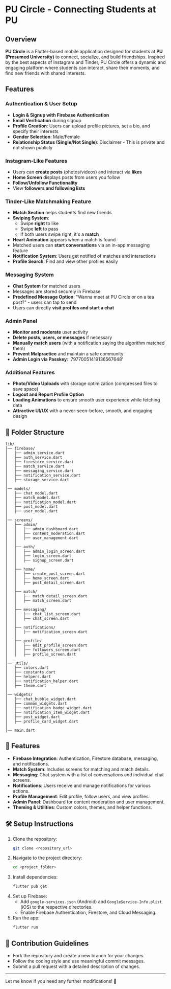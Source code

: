 # PU Circle - Connecting Students at PU

## Overview
**PU Circle** is a Flutter-based mobile application designed for students at **PU (Presumed University)** to connect, socialize, and build friendships. Inspired by the best aspects of Instagram and Tinder, PU Circle offers a dynamic and engaging platform where students can interact, share their moments, and find new friends with shared interests.

## Features
### **Authentication & User Setup**
- **Login & Signup with Firebase Authentication**
- **Email Verification** during signup
- **Profile Creation**: Users can upload profile pictures, set a bio, and specify their interests
- **Gender Selection**: Male/Female
- **Relationship Status (Single/Not Single)**: Disclaimer - This is private and not shown publicly

### **Instagram-Like Features**
- Users can **create posts** (photos/videos) and interact via **likes**
- **Home Screen** displays posts from users you follow
- **Follow/Unfollow Functionality**
- View **followers and following lists**

### **Tinder-Like Matchmaking Feature**
- **Match Section** helps students find new friends
- **Swiping System**:
   - Swipe **right** to like
   - Swipe **left** to pass
   - If both users swipe right, it's a **match**
- **Heart Animation** appears when a match is found
- Matched users can **start conversations** via an in-app messaging feature
- **Notification System**: Users get notified of matches and interactions
- **Profile Search**: Find and view other profiles easily

### **Messaging System**
- **Chat System** for matched users
- Messages are stored securely in Firebase
- **Predefined Message Option**: "Wanna meet at PU Circle or on a tea post?" - users can tap to send
- Users can directly **visit profiles and start a chat**

### **Admin Panel**
- **Monitor and moderate** user activity
- **Delete posts, users, or messages** if necessary
- **Manually match users** (with a notification saying the algorithm matched them)
- **Prevent Malpractice** and maintain a safe community
- **Admin Login via Passkey**: '79770051419136567648'

### **Additional Features**
- **Photo/Video Uploads** with storage optimization (compressed files to save space)
- **Logout and Report Profile Option**
- **Loading Animations** to ensure smooth user experience while fetching data
- **Attractive UI/UX** with a never-seen-before, smooth, and engaging design


## 📁 Folder Structure

```
lib/
│── firebase/
│   ├── admin_service.dart
│   ├── auth_service.dart
│   ├── firestore_service.dart
│   ├── match_service.dart
│   ├── messaging_service.dart
│   ├── notification_service.dart
│   ├── storage_service.dart
│
│── models/
│   ├── chat_model.dart
│   ├── match_model.dart
│   ├── notification_model.dart
│   ├── post_model.dart
│   ├── user_model.dart
│
│── screens/
│   ├── admin/
│   │   ├── admin_dashboard.dart
│   │   ├── content_moderation.dart
│   │   ├── user_management.dart
│   │
│   ├── auth/
│   │   ├── admin_login_screen.dart
│   │   ├── login_screen.dart
│   │   ├── signup_screen.dart
│   │
│   ├── home/
│   │   ├── create_post_screen.dart
│   │   ├── home_screen.dart
│   │   ├── post_detail_screen.dart
│   │
│   ├── match/
│   │   ├── match_detail_screen.dart
│   │   ├── match_screen.dart
│   │
│   ├── messaging/
│   │   ├── chat_list_screen.dart
│   │   ├── chat_screen.dart
│   │
│   ├── notifications/
│   │   ├── notification_screen.dart
│   │
│   ├── profile/
│   │   ├── edit_profile_screen.dart
│   │   ├── followers_screen.dart
│   │   ├── profile_screen.dart
│
│── utils/
│   ├── colors.dart
│   ├── constants.dart
│   ├── helpers.dart
│   ├── notification_helper.dart
│   ├── theme.dart
│
│── widgets/
│   ├── chat_bubble_widget.dart
│   ├── common_widgets.dart
│   ├── notification_badge_widget.dart
│   ├── notification_item_widget.dart
│   ├── post_widget.dart
│   ├── profile_card_widget.dart
│
│── main.dart
```

## 🚀 Features

- **Firebase Integration**: Authentication, Firestore database, messaging, and notifications.
- **Match System**: Includes screens for matching and match details.
- **Messaging**: Chat system with a list of conversations and individual chat screens.
- **Notifications**: Users receive and manage notifications for various actions.
- **Profile Management**: Edit profile, follow users, and view profiles.
- **Admin Panel**: Dashboard for content moderation and user management.
- **Theming & Utilities**: Custom colors, themes, and helper functions.

## 🛠️ Setup Instructions

1. Clone the repository:
   ```sh
   git clone <repository_url>
   ```
2. Navigate to the project directory:
   ```sh
   cd <project_folder>
   ```
3. Install dependencies:
   ```sh
   flutter pub get
   ```
4. Set up Firebase:
   - Add `google-services.json` (Android) and `GoogleService-Info.plist` (iOS) to the respective directories.
   - Enable Firebase Authentication, Firestore, and Cloud Messaging.
5. Run the app:
   ```sh
   flutter run
   ```

## 📌 Contribution Guidelines

- Fork the repository and create a new branch for your changes.
- Follow the coding style and use meaningful commit messages.
- Submit a pull request with a detailed description of changes.

---

Let me know if you need any further modifications! 🚀

